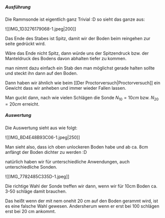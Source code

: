 ##### Ausführung
Die Rammsonde ist eigentlich ganz Trivial :D so sieht das ganze aus:

![[IMG_1D3276179068-1.jpeg|200]]

Das Ende des Stabes ist Spitz, damit wir der Boden beim reingehen zur seite gedrückt wird.

Wäre das Ende nicht Spitz, dann würde uns der Spitzendruck bzw. der Manteldruck des Bodens davon abhalten tiefer zu kommen.

man nimmt dazu einfach ein Stab den man möglichst gerade halten sollte und steckt ihn dann auf den Boden.

Dann haben wir ähnlich wie beim [[Der Proctorversuch|Proctorversuch]] ein Gewicht dass wir anheben und immer wieder Fallen lassen.

Man guckt dann, nach wie vielen Schlägen die Sonde $N_{10} = 10cm$ bzw. $N_{20} = 20cm$ erreicht.

##### Auswertung

Die Auswertung sieht aus wie folgt:

![[IMG_BD4E48B93C06-1.jpeg|250]]

Man sieht also, dass ich oben unlockeren Boden habe und ab ca. 8cm anfängt der Boden dichter zu werden :D

natürlich haben wir für unterschiedliche Anwendungen, auch unterschiedliche Sonden.

![[IMG_7782485C335D-1.jpeg]]

Die richtige Wahl der Sonde treffen wir dann, wenn wir für 10cm Boden ca. 3-50 schläge damit brauchen.

Das heißt wenn der mit nem onehit 20 cm auf den Boden gerammt wird, ist es eine falsche Wahl gewesen. Andersherum wenn er erst bei 100 schlägen erst bei 20 cm ankommt.


